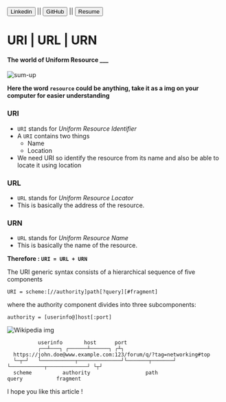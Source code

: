 <link href="../style.css" rel="stylesheet">
<a href="https://www.linkedin.com/in/uday-yadav-cs/"><button class="xbutton">Linkedin</button></a>
|| 
<a href="https://github.com/dev117uday"><button class="xbutton">GitHub</button></a>
||
<a href="https://uday-yadav.web.app/"><button class="xbutton">Resume</button></a>

# URI | URL | URN 

#### The world of Uniform Resource ___

![sum-up](https://media.geeksforgeeks.org/wp-content/uploads/20200205203241/gfg30.jpg)

**Here the word `resource` could be anything, take it as a img on your computer for easier understanding**

### URI 

- `URI` stands for *Uniform Resource Identifier*
- A `URI` contains two things
  - Name
  - Location
- We need URI so identify the resource from its name and also be able to locate it using location

### URL

- `URL` stands for *Uniform Resource Locator*
- This is basically the address of the resource.

### URN

- `URL` stands for *Uniform Resource Name*
- This is basically the name of the resource.


**Therefore : `URI = URL + URN`**

The URI generic syntax consists of a hierarchical sequence of five components

```
URI = scheme:[//authority]path[?query][#fragment]
```

where the authority component divides into three subcomponents:

```
authority = [userinfo@]host[:port]
```

![Wikipedia img](https://upload.wikimedia.org/wikipedia/commons/thumb/d/d6/URI_syntax_diagram.svg/1068px-URI_syntax_diagram.svg.png)

```
          userinfo       host      port
          ┌──┴───┐ ┌──────┴──────┐ ┌┴┐
  https://john.doe@www.example.com:123/forum/q/?tag=networking#top
  └─┬─┘   └───────────┬──────────────┘└───────┬───────┘ └───────────┬─────────────┘ └┬┘
  scheme          authority                  path                 query           fragment
```

I hope you like this article !